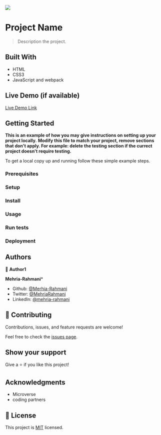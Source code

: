 ![](https://img.shields.io/badge/Microverse-blueviolet)

# Project Name

> Description the project.


## Built With
- HTML
- CSS3
- JavaScript and webpack


## Live Demo (if available)

[Live Demo Link](https://livedemo.com)


## Getting Started

**This is an example of how you may give instructions on setting up your project locally.**
**Modify this file to match your project, remove sections that don't apply. For example: delete the testing section if the currect project doesn't require testing.**


To get a local copy up and running follow these simple example steps.

### Prerequisites

### Setup

### Install

### Usage

### Run tests

### Deployment



## Authors

👤 **Author1**

**Mehria-Rahmani***
- Github: [@Merhia-Rahmani](https://github.com/Mehria-Rahmani)
- Twitter: [@MehriaRahmani](https://twitter.com/MehriaRahmani?t=QwKwWXTVBZthv4sUrOXtfQ&s=08)
- LinkedIn: [@mehria-rahmani](https://www.linkedin.com/in/mehria-rahmani-379211222) 

## 🤝 Contributing

Contributions, issues, and feature requests are welcome!

Feel free to check the [issues page](../../issues/).

## Show your support

Give a ⭐️ if you like this project!

## Acknowledgments

- Microverse
- coding partners

## 📝 License

This project is [MIT](./MIT.md) licensed.
